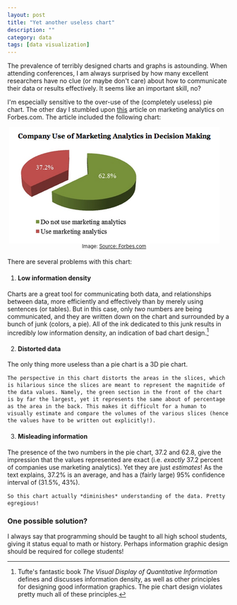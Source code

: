 ```yaml
---
layout: post
title: "Yet another useless chart"
description: ""
category: data
tags: [data visualization]
---
```


The prevalence of terribly designed charts and graphs is astounding. When attending conferences, I am always surprised by how many excellent researchers have no clue (or maybe don't care) about how to communicate their data or results effectively. It seems like an important skill, no?

I'm especially sensitive to the over-use of the (completely useless) pie chart. The other day I stumbled upon [this](http://www.forbes.com/sites/christinemoorman/2012/05/18/using-marketing-analytics-i-do-therefore-i-think/) article on marketing analytics on Forbes.com. The article included the following chart:

<div style="font-size:80%; text-align:center; padding-bottom: 0.5em; margin-right: 20px;">
<img src="/images/pie_chart_forbes.png" style="margin-bottom: -0.3em;margin-left: auto; margin-right: auto;" /> Image: <a href="http://www.forbes.com/sites/christinemoorman/2012/05/18/using-marketing-analytics-i-do-therefore-i-think/">Source: Forbes.com</a>
</div>

There are several problems with this chart:

1. #### Low information density
Charts are a great tool for communicating both data, and relationships between data, more efficiently and effectively than by merely using sentences (or tables). But in this case, only *two* numbers are being communicated, and they are written down on the chart and surrounded by a bunch of junk (colors, a pie). All of the ink dedicated to this junk results in incredibly low information density, an indication of bad chart design.[^1]
[^1]: Tufte's fantastic book _The Visual Display of Quantitative Information_ defines and discusses information density, as well as other principles for designing good information graphics. The pie chart design violates pretty much all of these principles.

2. #### Distorted data
The only thing more useless than a pie chart is a 3D pie chart. 

    The perspective in this chart distorts the areas in the slices, which is hilarious since the slices are meant to represent the magnitide of the data values. Namely, the green section in the front of the chart is by far the largest, yet it represents the same about of percentage as the area in the back. This makes it difficult for a human to visually estimate and compare the volumes of the various slices (hence the values have to be written out explicitly!). 

3. #### Misleading information 
The presence of the two numbers in the pie chart, 37.2 and 62.8, give the impression that the values represented are exact (i.e. *exactly* 37.2 percent of companies use marketing analytics). Yet they are just *estimates*! As the text explains, 37.2% is an average, and has a (fairly large) 95% confidence interval of (31.5%, 43%). 

    So this chart actually *diminishes* understanding of the data. Pretty egregious!

### One possible solution?
I always say that programming should be taught to all high school students, giving it status equal to math or history. Perhaps information graphic design should be required for college students!


